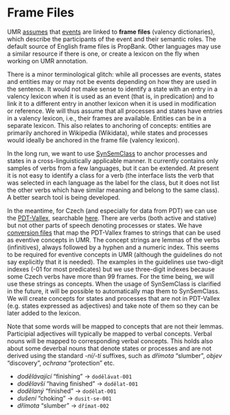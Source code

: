 # Frame Files

UMR
[assumes](https://github.com/umr4nlp/umr-guidelines/blob/master/guidelines.md#part-3-2-1-participant-roles)
that [events](eventive-concepts.md) are linked to **frame files** (valency
dictionaries), which describe the participants of the event and their
semantic roles. The default source of English frame files is PropBank. Other
languages may use a similar resource if there is one, or create a lexicon on
the fly when working on UMR annotation.

There is a minor terminological glitch: while all processes are events,
states and entities may or may not be events depending on how they are used
in the sentence. It would not make sense to identify a state with an entry in
a valency lexicon when it is used as an event (that is, in predication) and
to link it to a different entry in another lexicon when it is used in
modification or reference. We will thus assume that all processes and states
have entries in a valency lexicon, i.e., their frames are available. Entities
can be in a separate lexicon. This also relates to anchoring of concepts:
entities are primarily anchored in Wikipedia (Wikidata), while states and
processes would ideally be anchored in the frame file (valency lexicon).

In the long run, we want to use
[SynSemClass](https://lindat.mff.cuni.cz/services/SynSemClass40/) to anchor
processes and states in a cross-linguistically applicable manner. It
currently contains only samples of verbs from a few languages, but it can be
extended. At present it is not easy to identify a class for a verb (the
interface lists the verb that was selected in each language as the label for
the class, but it does not list the other verbs which have similar meaning
and belong to the same class). A better search tool is being developed.

In the meantime, for Czech (and especially for data from PDT) we can use the
[PDT-Vallex](https://ufal.mff.cuni.cz/pdt-vallex-valency-lexicon-linked-czech-corpora),
searchable [here](http://lindat.mff.cuni.cz/services/PDT-Vallex/). There are
verbs (both active and stative) but not other parts of speech denoting
processes or states. We have [conversion files](../valency-frames-cs-verbs)
that map the PDT-Vallex frames to strings that can be used as eventive
concepts in UMR. The concept strings are lemmas of the verbs (infinitives),
always followed by a hyphen and a numeric index. This seems to be required
for eventive concepts in UMR (although the guidelines do not say explicitly
that it is needed). The examples in the guidelines use two-digit indexes (-01
for most predicates) but we use three-digit indexes because some Czech verbs
have more than 99 frames. For the time being, we will use these strings as
concepts. When the usage of SynSemClass is clarified in the future, it will
be possible to automatically map them to SynSemClass. We will create concepts
for states and processes that are not in PDT-Vallex (e.g. states expressed as
adjectives) and take note of them so they can be later added to the lexicon.

Note that some words will be mapped to concepts that are not their lemmas.
Participial adjectives will typically be mapped to verbal concepts. Verbal
nouns will be mapped to corresponding verbal concepts. This holds also about
some deverbal nouns that denote states or processes and are not derived using
the standard _-ní/-tí_ suffixes, such as _dřímota_ “slumber”, _objev_
“discovery”, _ochrana_ “protection” etc.

* _dodělávající_ “finishing” → `dodělávat-001`
* _dodělavší_ “having finished” → `dodělat-001`
* _dodělaný_ “finished” → `dodělat-001`
* _dušení_ “choking” → `dusit-se-001`
* _dřímota_ “slumber” → `dřímat-002`
